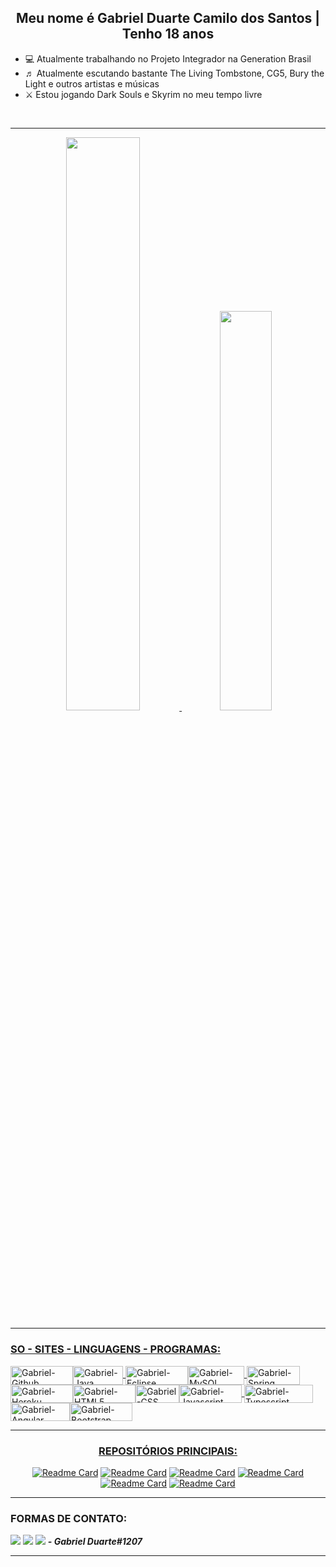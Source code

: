 <div align="center"><h2> Meu nome é Gabriel Duarte Camilo dos Santos | Tenho 18 anos </h2></div>

- 💻 Atualmente trabalhando no Projeto Integrador na Generation Brasil
- ♬ Atualmente escutando bastante The Living Tombstone, CG5, Bury the Light e outros artistas e músicas
- ⚔ Estou jogando Dark Souls e Skyrim no meu tempo livre

<br>
<hr>
<div align="center">
  <a href="https://github.com/GDuart4002">
  <img width="48.5%" 
   src="https://github-readme-stats.vercel.app/api?PAT_1&username=GDuart4002&show_icons=true&theme=slateorange&include_all_commits=true&count_private=true"/>
  <img width="40.5%" src="https://github-readme-stats.vercel.app/api/top-langs/?PAT_1&username=GDuart4002&layout=compact&langs_count=7&theme=slateorange"/>
</div>
 
---------------------------------------------------------------------------------------------------------------------------------------------------------------------
### SO - SITES - LINGUAGENS - PROGRAMAS:
<img align="center" alt="Gabriel-Github" height="30" width="100" src="https://img.shields.io/badge/GitHub-100000?style=for-the-badge&logo=github&logoColor=white"><img align="center" alt="Gabriel-Java" height="30" width="80" src="https://img.shields.io/badge/Java-ED8B00?style=for-the-badge&logo=java&logoColor=white">  <img align="center" alt="Gabriel-Eclipse" height="30" width="100" src="https://img.shields.io/badge/Eclipse-2C2255?style=for-the-badge&logo=eclipse&logoColor=white"><img align="center" alt="Gabriel-MySQL" height="30" width="90" src="https://img.shields.io/badge/MySQL-005C84?style=for-the-badge&logo=mysql&logoColor=white">  <img align="center" alt="Gabriel-Spring" height="30" width="85" src="https://img.shields.io/badge/Spring-6DB33F?style=for-the-badge&logo=spring&logoColor=white"> <img align="center" alt="Gabriel-Heroku" height="29" width="100" src="https://img.shields.io/badge/Heroku-430098?style=for-the-badge&logo=heroku&logoColor=white"><img align="center" alt="Gabriel-HTML5" height="29" width="100" src="https://img.shields.io/badge/HTML5-E34F26?style=for-the-badge&logo=html5&logoColor=white"><img align="center" alt="Gabriel-CSS" height="29" width="70" src="https://img.shields.io/badge/CSS-239120?&style=for-the-badge&logo=css3&logoColor=white"><img align="center" alt="Gabriel-Javascript" height="29" width="100" src="https://img.shields.io/badge/JavaScript-F7DF1E?style=for-the-badge&logo=javascript&logoColor=black"> <img align="center" alt="Gabriel-Typescript" height="29" width="110" src="https://img.shields.io/badge/TypeScript-007ACC?style=for-the-badge&logo=typescript&logoColor=white"><img align="center" alt="Gabriel-Angular" height="29" width="95" src="https://img.shields.io/badge/Angular-DD0031?style=for-the-badge&logo=angular&logoColor=white"><img align="center" alt="Gabriel-Bootstrap" height="29" width="100" src="https://img.shields.io/badge/Bootstrap-563D7C?style=for-the-badge&logo=bootstrap&logoColor=white">
 
---------------------------------------------------------------------------------------------------------------------------------------------------------------------
<div align="center">
 <h3> REPOSITÓRIOS PRINCIPAIS: </h3>

[![Readme Card](https://github-readme-stats.vercel.app/api/pin/?username=GDuart4002&show_icons=true&theme=slateorange&repo=BlogPessoalFront)](https://github.com/GDuart4002/BlogPessoalFront)
[![Readme Card](https://github-readme-stats.vercel.app/api/pin/?username=GDuart4002&show_icons=true&theme=slateorange&repo=BlogPessoal)](https://github.com/GDuart4002/BlogPessoal)
[![Readme Card](https://github-readme-stats.vercel.app/api/pin/?username=GDuart4002&show_icons=true&theme=slateorange&repo=FundamentosWeb)](https://github.com/GDuart4002/FundamentosWeb)
[![Readme Card](https://github-readme-stats.vercel.app/api/pin/?username=GDuart4002&show_icons=true&theme=slateorange&repo=BootstrapSite)](https://github.com/GDuart4002/BootstrapSite)
[![Readme Card](https://github-readme-stats.vercel.app/api/pin/?username=ProjetoAvancar&show_icons=true&theme=slateorange&repo=frontend)](https://github.com/ProjetoAvancar/frontend)
[![Readme Card](https://github-readme-stats.vercel.app/api/pin/?username=ProjetoAvancar&show_icons=true&theme=slateorange&repo=backend)](https://github.com/ProjetoAvancar/backend)
</div>
 
---------------------------------------------------------------------------------------------------------------------------------------------------------------------
### FORMAS DE CONTATO:
<a href = "mailto:gabriel.d.c.s.master@gmail.com"><img src="https://img.shields.io/badge/Gmail-D14836?style=for-the-badge&logo=gmail&logoColor=white" target="_blank"></a>
<a href = "https://www.linkedin.com/in/gabriel-duarte-aa042b234" target="_blank"><img src="https://img.shields.io/badge/-LinkedIn-%230077B5?style=for-the-badge&logo=linkedin&logoColor=white" target="_blank"></a>
<a href = "Gabriel Duarte#1207"><img src="https://img.shields.io/badge/Discord-7289DA?style=for-the-badge&logo=discord&logoColor=white"></a> ***- Gabriel Duarte#1207***
 
---------------------------------------------------------------------------------------------------------------------------------------------------------------------